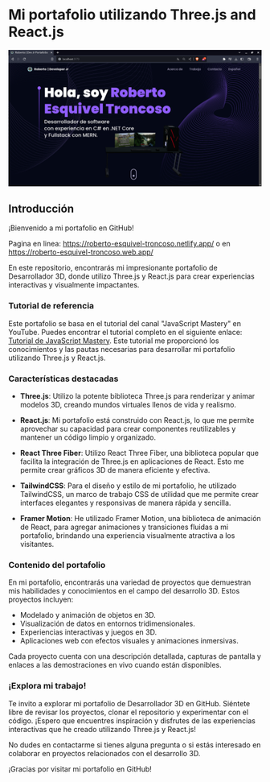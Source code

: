 # Mi portafolio utilizando Three.js and React.js

![3D Portafolio](./imgs/retbot_portafolio.png)

## Introducción

¡Bienvenido a mi portafolio en GitHub!

Pagina en linea: https://roberto-esquivel-troncoso.netlify.app/
o en https://roberto-esquivel-troncoso.web.app/

En este repositorio, encontrarás mi impresionante portafolio de Desarrollador 3D, donde utilizo Three.js y React.js para crear experiencias interactivas y visualmente impactantes.

### Tutorial de referencia

Este portafolio se basa en el tutorial del canal "JavaScript Mastery" en YouTube. Puedes encontrar el tutorial completo en el siguiente enlace: [Tutorial de JavaScript Mastery](https://youtu.be/0fYi8SGA20k). Este tutorial me proporcionó los conocimientos y las pautas necesarias para desarrollar mi portafolio utilizando Three.js y React.js.

### Características destacadas

- **Three.js**: Utilizo la potente biblioteca Three.js para renderizar y animar modelos 3D, creando mundos virtuales llenos de vida y realismo.

- **React.js**: Mi portafolio está construido con React.js, lo que me permite aprovechar su capacidad para crear componentes reutilizables y mantener un código limpio y organizado.

- **React Three Fiber**: Utilizo React Three Fiber, una biblioteca popular que facilita la integración de Three.js en aplicaciones de React. Esto me permite crear gráficos 3D de manera eficiente y efectiva.

- **TailwindCSS**: Para el diseño y estilo de mi portafolio, he utilizado TailwindCSS, un marco de trabajo CSS de utilidad que me permite crear interfaces elegantes y responsivas de manera rápida y sencilla.

- **Framer Motion**: He utilizado Framer Motion, una biblioteca de animación de React, para agregar animaciones y transiciones fluidas a mi portafolio, brindando una experiencia visualmente atractiva a los visitantes.

### Contenido del portafolio

En mi portafolio, encontrarás una variedad de proyectos que demuestran mis habilidades y conocimientos en el campo del desarrollo 3D. Estos proyectos incluyen:

- Modelado y animación de objetos en 3D.
- Visualización de datos en entornos tridimensionales.
- Experiencias interactivas y juegos en 3D.
- Aplicaciones web con efectos visuales y animaciones inmersivas.

Cada proyecto cuenta con una descripción detallada, capturas de pantalla y enlaces a las demostraciones en vivo cuando están disponibles.

### ¡Explora mi trabajo!

Te invito a explorar mi portafolio de Desarrollador 3D en GitHub. Siéntete libre de revisar los proyectos, clonar el repositorio y experimentar con el código. ¡Espero que encuentres inspiración y disfrutes de las experiencias interactivas que he creado utilizando Three.js y React.js!

No dudes en contactarme si tienes alguna pregunta o si estás interesado en colaborar en proyectos relacionados con el desarrollo 3D.

¡Gracias por visitar mi portafolio en GitHub!
